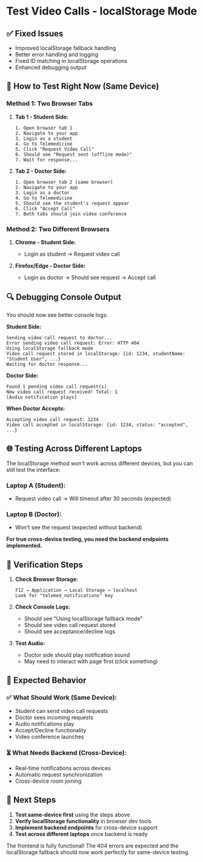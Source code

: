 # Test Video Calls - localStorage Mode

## ✅ Fixed Issues
- Improved localStorage fallback handling
- Better error handling and logging
- Fixed ID matching in localStorage operations
- Enhanced debugging output

## 🧪 How to Test Right Now (Same Device)

### Method 1: Two Browser Tabs

1. **Tab 1 - Student Side:**
   ```
   1. Open browser tab 1
   2. Navigate to your app
   3. Login as a student
   4. Go to Telemedicine
   5. Click "Request Video Call"
   6. Should see "Request sent (offline mode)"
   7. Wait for response...
   ```

2. **Tab 2 - Doctor Side:**
   ```
   1. Open browser tab 2 (same browser)
   2. Navigate to your app
   3. Login as a doctor
   4. Go to Telemedicine
   5. Should see the student's request appear
   6. Click "Accept Call"
   7. Both tabs should join video conference
   ```

### Method 2: Two Different Browsers

1. **Chrome - Student Side:**
   - Login as student → Request video call

2. **Firefox/Edge - Doctor Side:**
   - Login as doctor → Should see request → Accept call

## 🔍 Debugging Console Output

You should now see better console logs:

**Student Side:**
```
Sending video call request to doctor...
Error sending video call request: Error: HTTP 404
Using localStorage fallback mode
Video call request stored in localStorage: {id: 1234, studentName: "Student User", ...}
Waiting for doctor response...
```

**Doctor Side:**
```
Found 1 pending video call request(s)
New video call request received! Total: 1
[Audio notification plays]
```

**When Doctor Accepts:**
```
Accepting video call request: 1234
Video call accepted in localStorage: {id: 1234, status: "accepted", ...}
```

## 🌐 Testing Across Different Laptops

The localStorage method won't work across different devices, but you can still test the interface:

### Laptop A (Student):
- Request video call → Will timeout after 30 seconds (expected)

### Laptop B (Doctor):
- Won't see the request (expected without backend)

**For true cross-device testing, you need the backend endpoints implemented.**

## 🔧 Verification Steps

1. **Check Browser Storage:**
   ```
   F12 → Application → Local Storage → localhost
   Look for "telemed_notifications" key
   ```

2. **Check Console Logs:**
   - Should see "Using localStorage fallback mode"
   - Should see video call request stored
   - Should see acceptance/decline logs

3. **Test Audio:**
   - Doctor side should play notification sound
   - May need to interact with page first (click something)

## 🎯 Expected Behavior

### ✅ What Should Work (Same Device):
- Student can send video call requests
- Doctor sees incoming requests
- Audio notifications play
- Accept/Decline functionality
- Video conference launches

### ⏳ What Needs Backend (Cross-Device):
- Real-time notifications across devices
- Automatic request synchronization
- Cross-device room joining

## 🚀 Next Steps

1. **Test same-device first** using the steps above
2. **Verify localStorage functionality** in browser dev tools
3. **Implement backend endpoints** for cross-device support
4. **Test across different laptops** once backend is ready

The frontend is fully functional! The 404 errors are expected and the localStorage fallback should now work perfectly for same-device testing.